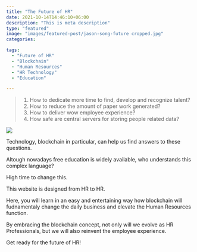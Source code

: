 ```yaml
---
title: "The Future of HR"
date: 2021-10-14T14:46:10+06:00
description: "This is meta description"
type: "featured"
image: "images/featured-post/jason-song-future cropped.jpg"
categories: 

tags:
  - "Future of HR"
  - "Blockchain"
  - "Human Resources"
  - "HR Technology"
  - "Education"

---
```






> 1. How to dedicate more time to find, develop and recognize talent?
> 2. How to reduce the amount of paper work generated? 
> 3. How to deliver wow employee experience?
> 4. How safe are central servers for storing people related data?


![](../images/post-img.jpg)



Technology, blockchain in particular, can help us find answers to these questions. 

Altough nowadays free education is widely available, who understands this complex language? 

High time to change this. 

This website is designed from HR to HR.  

Here, you will learn in an easy and entertaining way how blockchain will fudnamentaly change the daily business and elevate the Human Resources function. 

By embracing the blockchain concept, not only will we evolve as HR Professionals, but we will also reinvent the employee experience. 

Get ready for the future of HR!



